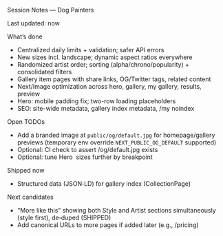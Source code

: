 Session Notes — Dog Painters

Last updated: now

What’s done
- Centralized daily limits + validation; safer API errors
- New sizes incl. landscape; dynamic aspect ratios everywhere
- Randomized artist order; sorting (alpha/chrono/popularity) + consolidated filters
- Gallery item pages with share links, OG/Twitter tags, related content
- Next/Image optimization across hero, gallery, my gallery, results, preview
- Hero: mobile padding fix; two-row loading placeholders
- SEO: site-wide metadata, gallery index metadata, /my noindex

Open TODOs
- Add a branded image at `public/og/default.jpg` for homepage/gallery previews (temporary env override `NEXT_PUBLIC_OG_DEFAULT` supported)
- Optional: CI check to assert /og/default.jpg exists
- Optional: tune Hero <Image> sizes further by breakpoint

Shipped now
- Structured data (JSON‑LD) for gallery index (CollectionPage)

Next candidates
- “More like this” showing both Style and Artist sections simultaneously (style first), de‑duped (SHIPPED)
- Add canonical URLs to more pages if added later (e.g., /pricing)

